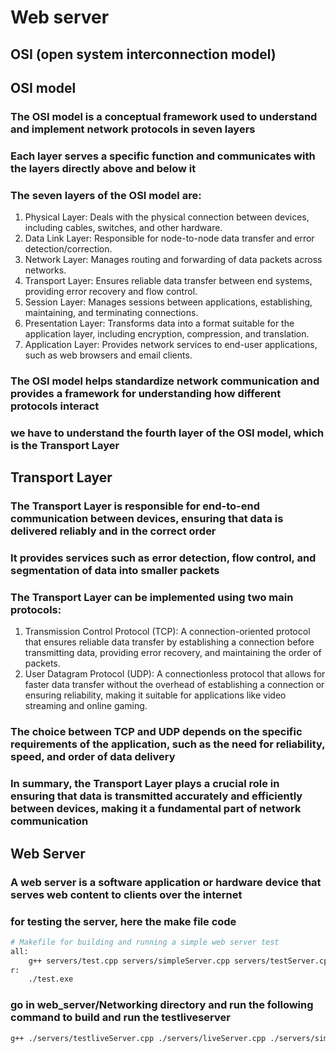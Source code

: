 # Web server

<!-- link : https://medium.com/from-the-scratch/http-server-what-do-you-need-to-know-to-build-a-simple-http-server-from-scratch-d1ef8945e4fa -->

## OSI (open system interconnection model)

## OSI model

### The OSI model is a conceptual framework used to understand and implement network protocols in seven layers

### Each layer serves a specific function and communicates with the layers directly above and below it

### The seven layers of the OSI model are:

1. Physical Layer: Deals with the physical connection between devices, including cables, switches, and other hardware.
2. Data Link Layer: Responsible for node-to-node data transfer and error detection/correction.
3. Network Layer: Manages routing and forwarding of data packets across networks.
4. Transport Layer: Ensures reliable data transfer between end systems, providing error recovery and flow control.
5. Session Layer: Manages sessions between applications, establishing, maintaining, and terminating connections.
6. Presentation Layer: Transforms data into a format suitable for the application layer,
including encryption, compression, and translation.
7. Application Layer: Provides network services to end-user applications, such as web browsers and email clients.

### The OSI model helps standardize network communication and provides a framework for understanding how different protocols interact

### we have to understand the fourth layer of the OSI model, which is the Transport Layer

## Transport Layer

### The Transport Layer is responsible for end-to-end communication between devices, ensuring that data is delivered reliably and in the correct order

### It provides services such as error detection, flow control, and segmentation of data into smaller packets

### The Transport Layer can be implemented using two main protocols:

1. Transmission Control Protocol (TCP): A connection-oriented protocol that ensures reliable data transfer by establishing a connection before transmitting data, providing error recovery, and maintaining the order of packets.
2. User Datagram Protocol (UDP): A connectionless protocol that allows for faster data transfer without the overhead of establishing a connection or ensuring reliability, making it suitable for applications like video streaming and online gaming.

### The choice between TCP and UDP depends on the specific requirements of the application, such as the need for reliability, speed, and order of data delivery

### In summary, the Transport Layer plays a crucial role in ensuring that data is transmitted accurately and efficiently between devices, making it a fundamental part of network communication

## Web Server

### A web server is a software application or hardware device that serves web content to clients over the internet


### for testing the server, here the make file code

```bash
# Makefile for building and running a simple web server test
all:
    g++ servers/test.cpp servers/simpleServer.cpp servers/testServer.cpp sockets/simpleSocket.cpp sockets/bindingSocket.cpp sockets/listeningSocket.cpp -o test.exe -lws2_32
r:
    ./test.exe

```

### go in web_server/Networking directory and run the following command to build and run the testliveserver

```bash
g++ ./servers/testliveServer.cpp ./servers/liveServer.cpp ./servers/simpleServer.cpp ./sockets/bindingSocket.cpp ./sockets/listeningSocket.cpp ./sockets/simpleSocket.cpp -o ./testliveServer.exe -lws2_32
```
